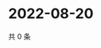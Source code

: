 # 2022-08-20

共 0 条

<!-- BEGIN WEIBO -->
<!-- 最后更新时间 Sat Aug 20 2022 15:14:35 GMT+0800 (China Standard Time) -->

<!-- END WEIBO -->
